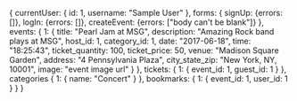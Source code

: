 
{
  currentUser: {
    id: 1,
    username: "Sample User"
  },
  forms: {
    signUp: {errors: []},
    logIn: {errors: []},
    createEvent: {errors: ["body can't be blank"]}
  },
  events: {
    1: {
      title: "Pearl Jam at MSG",
      description: "Amazing Rock band plays at MSG",
      host_id: 1,
      category_id: 1,
      date: "2017-06-18",
      time: "18:25:43",
      ticket_quantity: 100,
      ticket_price: 50,
      venue: "Madison Square Garden",
      address: "4 Pennsylvania Plaza",
      city_state_zip: "New York, NY, 10001",
      image: "event image url"
    }
  },
  tickets: {
    1: {
      event_id: 1,
      guest_id: 1
    }
  },
  categories {
    1: {
      name: "Concert"
    }
  },
  bookmarks: {
    1: {
      event_id: 1,
      user_id: 1
    }
  }
}

